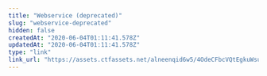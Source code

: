 ```yaml
---
title: "Webservice (deprecated)"
slug: "webservice-deprecated"
hidden: false
createdAt: "2020-06-04T01:11:41.578Z"
updatedAt: "2020-06-04T01:11:41.578Z"
type: "link"
link_url: "https://assets.ctfassets.net/alneenqid6w5/4OdeCFbcVQtEgkuWsuuidl/80b79448cf2b327e07b567a8411afaa0/vtex_WebServiceGuide.pdf"
---
```

